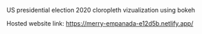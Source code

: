 US presidential election 2020 cloropleth vizualization using bokeh

 Hosted website link: https://merry-empanada-e12d5b.netlify.app/